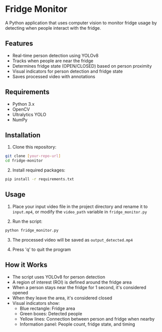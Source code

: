 # Fridge Monitor

A Python application that uses computer vision to monitor fridge usage by detecting when people interact with the fridge.

## Features

- Real-time person detection using YOLOv8
- Tracks when people are near the fridge
- Determines fridge state (OPEN/CLOSED) based on person proximity
- Visual indicators for person detection and fridge state
- Saves processed video with annotations

## Requirements

- Python 3.x
- OpenCV
- Ultralytics YOLO
- NumPy

## Installation

1. Clone this repository:
```bash
git clone [your-repo-url]
cd fridge-monitor
```

2. Install required packages:
```bash
pip install -r requirements.txt
```

## Usage

1. Place your input video file in the project directory and rename it to `input.mp4`, or modify the `video_path` variable in `fridge_monitor.py`

2. Run the script:
```bash
python fridge_monitor.py
```

3. The processed video will be saved as `output_detected.mp4`

4. Press 'q' to quit the program

## How it Works

- The script uses YOLOv8 for person detection
- A region of interest (ROI) is defined around the fridge area
- When a person stays near the fridge for 1 second, it's considered opened
- When they leave the area, it's considered closed
- Visual indicators show:
  - Blue rectangle: Fridge area
  - Green boxes: Detected people
  - Yellow lines: Connection between person and fridge when nearby
  - Information panel: People count, fridge state, and timing 